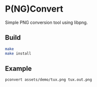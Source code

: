 # P(NG)Convert

Simple PNG conversion tool using libpng.

## Build

```bash
make
make install
```

## Example

```bash
pconvert assets/demo/tux.png tux.out.png
```
